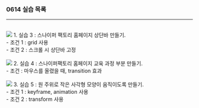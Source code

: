 ### 0614 실습 목록

---

</br>

<img width="" src="https://github.com/energy1-914/Udemy_SF/assets/108319907/db39c47a-7667-4620-a4fa-38d37ecff77a"/>
1. 실습 3 : 스나이퍼 팩토리 홈페이지 상단바 만들기.
   <br/>
   - 조건 1 : grid 사용 <br/>
   - 조건 2 : 스크롤 시 상단바 고정

</br>
</br>
<img width="" src="https://github.com/energy1-914/Udemy_SF/assets/108319907/68b9110f-f088-40e2-91fa-a1b76e5bdd7a">
2. 실습 4 : 스나이퍼팩토리 홈페이지 교육 과정 부분 만들기.
</br>
    - 조건 : 마우스를 올렸을 때, transition 효과

</br>
</br>
<img width="" src="https://github.com/energy1-914/Udemy_SF/assets/108319907/f7c376e3-4c33-4c14-b2e5-8269471ab7c9">
3. 실습 5 : 원 주위로 작은 사각형 모양이 움직이도록 만들기.
 <br/>
- 조건 1 : keyframe, animation 사용
</br>
- 조건 2 : transform 사용
